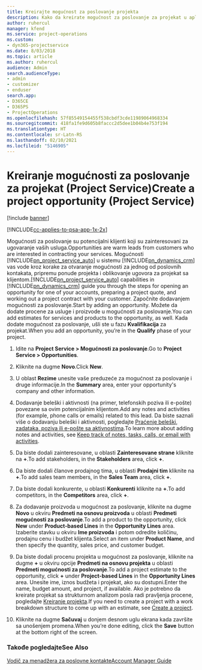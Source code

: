 ```yaml
---
title: Kreirajte mogućnost za poslovanje projekta
description: Kako da kreirate mogućnost za poslovanje za projekat u aplikaciji Project Service
author: ruhercul
manager: kfend
ms.service: project-operations
ms.custom:
- dyn365-projectservice
ms.date: 8/03/2018
ms.topic: article
ms.author: ruhercul
audience: Admin
search.audienceType:
- admin
- customizer
- enduser
search.app:
- D365CE
- D365PS
- ProjectOperations
ms.openlocfilehash: 57f85549154455f538cbdf3cde11989064968334
ms.sourcegitcommit: 418fa1fe9d605b8faccc2d5dee1b04b4e753f194
ms.translationtype: HT
ms.contentlocale: sr-Latn-RS
ms.lasthandoff: 02/10/2021
ms.locfileid: "5146905"
---
```

# <a name="create-a-project-opportunity-project-service"></a><span data-ttu-id="dbd5d-103">Kreiranje mogućnosti za poslovanje za projekat (Project Service)</span><span class="sxs-lookup"><span data-stu-id="dbd5d-103">Create a project opportunity (Project Service)</span></span>

[!include [banner](../includes/psa-now-project-operations.md)]

[!INCLUDE[cc-applies-to-psa-app-1x-2x](../includes/cc-applies-to-psa-app-1x-2x.md)]

<span data-ttu-id="dbd5d-104">Mogućnosti za poslovanje su potencijalni klijenti koji su zainteresovani za ugovaranje vaših usluga.</span><span class="sxs-lookup"><span data-stu-id="dbd5d-104">Opportunities are warm leads from customers who are interested in contracting your services.</span></span> <span data-ttu-id="dbd5d-105">Mogućnosti [!INCLUDE[pn_project_service_auto](../includes/pn-project-service-auto.md)] u sistemu [!INCLUDE[pn_dynamics_crm](../includes/pn-dynamics-crm.md)] vas vode kroz korake za otvaranje mogućnosti za jednog od poslovnih kontakata, pripremu ponude projekta i oblikovanje ugovora za projekat sa klijentom.</span><span class="sxs-lookup"><span data-stu-id="dbd5d-105">[!INCLUDE[pn_project_service_auto](../includes/pn-project-service-auto.md)] capabilities in [!INCLUDE[pn_dynamics_crm](../includes/pn-dynamics-crm.md)] guide you through the steps for opening an opportunity for one of your accounts, preparing a project quote, and working out a project contract with your customer.</span></span> <span data-ttu-id="dbd5d-106">Započnite dodavanjem mogućnosti za poslovanje.</span><span class="sxs-lookup"><span data-stu-id="dbd5d-106">Start by adding an opportunity.</span></span> <span data-ttu-id="dbd5d-107">Možete da dodate procene za usluge i proizvode u mogućnosti za poslovanje.</span><span class="sxs-lookup"><span data-stu-id="dbd5d-107">You can add estimates for services and products to the opportunity, as well.</span></span> <span data-ttu-id="dbd5d-108">Kada dodate mogućnost za poslovanje, ušli ste u fazu **Kvalifikacija** za projekat.</span><span class="sxs-lookup"><span data-stu-id="dbd5d-108">When you add an opportunity, you’re in the **Qualify** phase of your project.</span></span>  
  
1.  <span data-ttu-id="dbd5d-109">Idite na **Project Service > Mogućnosti za poslovanje**.</span><span class="sxs-lookup"><span data-stu-id="dbd5d-109">Go to **Project Service > Opportunities**.</span></span>  
  
2.  <span data-ttu-id="dbd5d-110">Kliknite na dugme **Novo**.</span><span class="sxs-lookup"><span data-stu-id="dbd5d-110">Click **New**.</span></span>  
  
3.  <span data-ttu-id="dbd5d-111">U oblast **Rezime** unesite vaše preduzeće za mogućnost za poslovanje i druge informacije.</span><span class="sxs-lookup"><span data-stu-id="dbd5d-111">In the **Summary** area, enter your opportunity's company and other information.</span></span>  
  
4.  <span data-ttu-id="dbd5d-112">Dodavanje beleški i aktivnosti (na primer, telefonskih poziva ili e-pošte) povezane sa ovim potencijalnim klijentom.</span><span class="sxs-lookup"><span data-stu-id="dbd5d-112">Add any notes and activities (for example, phone calls or emails) related to this lead.</span></span> <span data-ttu-id="dbd5d-113">Da biste saznali više o dodavanju beleški i aktivnosti, pogledajte [Praćenje beleški, zadataka, poziva ili e-pošte sa aktivnostima](https://docs.microsoft.com/dynamics365/customerengagement/on-premises/basics/work-with-activities).</span><span class="sxs-lookup"><span data-stu-id="dbd5d-113">To learn more about adding notes and activities, see [Keep track of notes, tasks, calls, or email with activities](https://docs.microsoft.com/dynamics365/customerengagement/on-premises/basics/work-with-activities).</span></span>  
  
5.  <span data-ttu-id="dbd5d-114">Da biste dodali zainteresovane, u oblasti **Zainteresovane strane** kliknite na **+**.</span><span class="sxs-lookup"><span data-stu-id="dbd5d-114">To add stakeholders, in the **Stakeholders** area, click **+**.</span></span>  
  
6.  <span data-ttu-id="dbd5d-115">Da biste dodali članove prodajnog tima, u oblasti **Prodajni tim** kliknite na **+**.</span><span class="sxs-lookup"><span data-stu-id="dbd5d-115">To add sales team members, in the **Sales Team** area, click **+**.</span></span>  
  
7.  <span data-ttu-id="dbd5d-116">Da biste dodali konkurente, u oblasti **Konkurenti** kliknite na **+**.</span><span class="sxs-lookup"><span data-stu-id="dbd5d-116">To add competitors, in the **Competitors** area, click **+**.</span></span>  
  
8.  <span data-ttu-id="dbd5d-117">Za dodavanje proizvoda u mogućnost za poslovanje, kliknite na dugme **Novo** u okviru **Predmeti na osnovu proizvoda** u oblasti **Predmeti mogućnosti za poslovanje**.</span><span class="sxs-lookup"><span data-stu-id="dbd5d-117">To add a product to the opportunity, click **New** under **Product-based Lines** in the **Opportunity Lines** area.</span></span> <span data-ttu-id="dbd5d-118">Izaberite stavku u okviru **Ime proizvoda** i potom odredite količinu, prodajnu cenu i budžet klijenta.</span><span class="sxs-lookup"><span data-stu-id="dbd5d-118">Select an item under **Product Name**, and then specify the quantity, sales price, and customer budget.</span></span>  
  
9. <span data-ttu-id="dbd5d-119">Da biste dodali procenu projekta u mogućnost za poslovanje, kliknite na dugme **+** u okviru opcije **Predmeti na osnovu projekta** u oblasti **Predmeti mogućnosti za poslovanje**.</span><span class="sxs-lookup"><span data-stu-id="dbd5d-119">To add a project estimate to the opportunity, click **+** under **Project-based Lines** in the **Opportunity Lines** area.</span></span> <span data-ttu-id="dbd5d-120">Unesite ime, iznos budžeta i projekat, ako su dostupni.</span><span class="sxs-lookup"><span data-stu-id="dbd5d-120">Enter the name, budget amount, and project, if available.</span></span> <span data-ttu-id="dbd5d-121">Ako je potrebno da kreirate projekat sa strukturnom analizom posla radi pravljenja procene, pogledajte [Kreiranje projekta](../psa/create-project.md).</span><span class="sxs-lookup"><span data-stu-id="dbd5d-121">If you need to create a project with a work breakdown structure to come up with an estimate, see [Create a project](../psa/create-project.md).</span></span>  
  
10. <span data-ttu-id="dbd5d-122">Kliknite na dugme **Sačuvaj** u donjem desnom uglu ekrana kada završite sa unošenjem promena.</span><span class="sxs-lookup"><span data-stu-id="dbd5d-122">When you’re done editing, click the **Save** button at the bottom right of the screen.</span></span>  
  
### <a name="see-also"></a><span data-ttu-id="dbd5d-123">Takođe pogledajte</span><span class="sxs-lookup"><span data-stu-id="dbd5d-123">See Also</span></span>  
 [<span data-ttu-id="dbd5d-124">Vodič za menadžera za poslovne kontakte</span><span class="sxs-lookup"><span data-stu-id="dbd5d-124">Account Manager Guide</span></span>](../psa/account-manager-guide.md)

